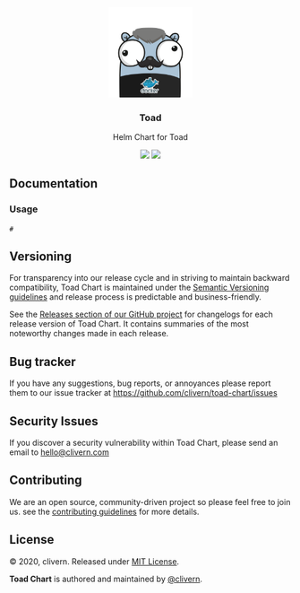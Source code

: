 <p align="center">
    <img alt="Toad Chart Logo" src="https://raw.githubusercontent.com/clivern/toad-chart/master/assets/img/gopher.png?v=0.2.4" width="150" />
    <h3 align="center">Toad</h3>
    <p align="center">Helm Chart for Toad</p>
    <p align="center">
        <a href="https://hub.docker.com/r/clivern/toad"><img src="https://img.shields.io/badge/Docker-Latest-green"></a>
        <a href="https://github.com/Clivern/toad-chart/blob/master/LICENSE"><img src="https://img.shields.io/badge/LICENSE-MIT-orange.svg"></a>
    </p>
</p>

## Documentation

### Usage

```
#
```


## Versioning

For transparency into our release cycle and in striving to maintain backward compatibility, Toad Chart is maintained under the [Semantic Versioning guidelines](https://semver.org/) and release process is predictable and business-friendly.

See the [Releases section of our GitHub project](https://github.com/clivern/toad-chart/releases) for changelogs for each release version of Toad Chart. It contains summaries of the most noteworthy changes made in each release.


## Bug tracker

If you have any suggestions, bug reports, or annoyances please report them to our issue tracker at https://github.com/clivern/toad-chart/issues


## Security Issues

If you discover a security vulnerability within Toad Chart, please send an email to [hello@clivern.com](mailto:hello@clivern.com)


## Contributing

We are an open source, community-driven project so please feel free to join us. see the [contributing guidelines](CONTRIBUTING.md) for more details.


## License

© 2020, clivern. Released under [MIT License](https://opensource.org/licenses/mit-license.php).

**Toad Chart** is authored and maintained by [@clivern](http://github.com/clivern).
